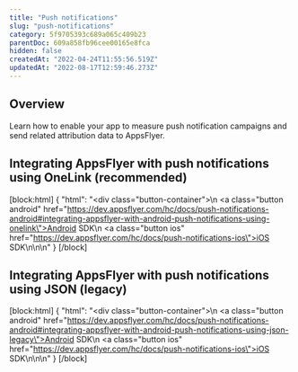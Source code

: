 ```yaml
---
title: "Push notifications"
slug: "push-notifications"
category: 5f9705393c689a065c409b23
parentDoc: 609a858fb96cee00165e8fca
hidden: false
createdAt: "2022-04-24T11:55:56.519Z"
updatedAt: "2022-08-17T12:59:46.273Z"
---
```

## Overview
Learn how to enable your app to measure push notification campaigns and send related attribution data to AppsFlyer.

## Integrating AppsFlyer with push notifications using OneLink (recommended)
[block:html]
{
  "html": "<div class=\"button-container\">\n  <a class=\"button android\" href=\"https://dev.appsflyer.com/hc/docs/push-notifications-android#integrating-appsflyer-with-android-push-notifications-using-onelink\">Android SDK</a>\n  <a class=\"button ios\" href=\"https://dev.appsflyer.com/hc/docs/push-notifications-ios\">iOS SDK</a>\n</div>\n\n<style>\n  .button-container {\n  \tdisplay: flex;\n  }\n  .button {\n    display: flex;\n    justify-content: center;\n    align-items: center;\n    width: 150px;\n\t  border-radius: 6px;\n    padding: 8px;\n    margin-right: 4px;\n\t}\n  \n  .button:before {\n  \tmargin-right: 4px;\n  }\n  .button.android {\n    border: solid 2px #3DDC84;\n  }\n  .ios {\n  \tborder-radius: 6px;\n    padding: 8px;\n    border: solid 2px #7D7D7D;\n  }\n  .ios:before {\n        content: url(\"https://files.readme.io/19fdc72-apple-icon.svg\");\n  }\n\n  .android:before {\n        content: url(\"https://files.readme.io/d7dc5a3-android-icon.svg\");\n  }\n</style>"
}
[/block]
## Integrating AppsFlyer with push notifications using JSON (legacy)
[block:html]
{
  "html": "<div class=\"button-container\">\n  <a class=\"button android\" href=\"https://dev.appsflyer.com/hc/docs/push-notifications-android#integrating-appsflyer-with-android-push-notifications-using-json-legacy\">Android SDK</a>\n  <a class=\"button ios\" href=\"https://dev.appsflyer.com/hc/docs/push-notifications-ios\">iOS SDK</a>\n</div>\n\n<style>\n  .button-container {\n  \tdisplay: flex;\n  }\n  .button {\n    display: flex;\n    justify-content: center;\n    align-items: center;\n    width: 150px;\n\t  border-radius: 6px;\n    padding: 8px;\n    margin-right: 4px;\n\t}\n  \n  .button:before {\n  \tmargin-right: 4px;\n  }\n  .button.android {\n    border: solid 2px #3DDC84;\n  }\n  .ios {\n  \tborder-radius: 6px;\n    padding: 8px;\n    border: solid 2px #7D7D7D;\n  }\n  .ios:before {\n        content: url(\"https://files.readme.io/19fdc72-apple-icon.svg\");\n  }\n\n  .android:before {\n        content: url(\"https://files.readme.io/d7dc5a3-android-icon.svg\");\n  }\n</style>"
}
[/block]
